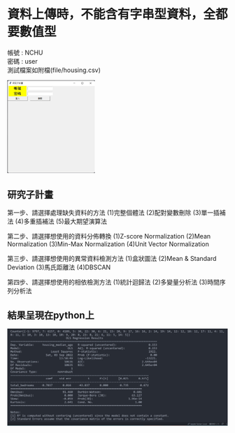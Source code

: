 # <Note> 資料上傳時，不能含有字串型資料，全都要數值型
帳號 : NCHU  
密碼 : user  
測試檔案如附檔(file/housing.csv)     

<img src='https://github.com/noopy523/agricultural_UI/blob/main/result%20in%20jpg/menu.jpg' width='200px'> 

  
## 研究子計畫

第一步、請選擇處理缺失資料的方法
(1)完整個體法
(2)配對變數刪除
(3)單一插補法
(4)多重插補法
(5)最大期望演算法

第二步、請選擇想使用的資料分佈轉換
(1)Z-score Normalization
(2)Mean Normalization
(3)Min-Max Normalization
(4)Unit Vector Normalization

第三步、請選擇想使用的異常資料檢測方法
(1)盒狀圖法
(2)Mean & Standard Deviation
(3)馬氏距離法
(4)DBSCAN

第四步、請選擇想使用的相依檢測方法
(1)統計迴歸法
(2)多變量分析法
(3)時間序列分析法

## 結果呈現在python上
![image](https://github.com/noopy523/agricultural_UI/blob/main/result%20in%20jpg/figure1.jpg)







